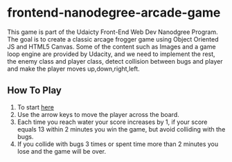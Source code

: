 

# frontend-nanodegree-arcade-game

This game is part of the Udaicty Front-End Web Dev Nanodgree Program. The goal is to create a classic arcage frogger game using Object Oriented JS and HTML5 Canvas. Some of the content such as Images and a game loop engine are provided by Udacity, and we need to implement the rest, the enemy class and player class, detect collision between bugs and player and make the player moves up,down,right,left.



## How To Play
1. To start [here](https://aliismeal.github.io/frogger.github.io/)
2. Use the arrow keys to move the player across the board.
3. Each time you reach water your score increases by 1, if your score equals 13 within 2 minutes you win the game, but avoid colliding with the bugs.
1. If you collide with bugs 3 times or spent time more than 2 minutes you lose and the game will be over.
